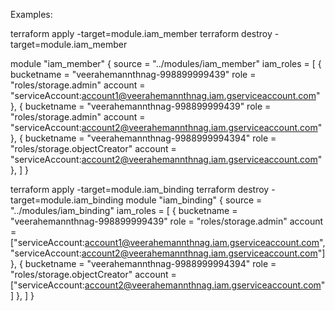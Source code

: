Examples:

terraform apply -target=module.iam_member
terraform destroy -target=module.iam_member

module "iam_member" {
    source  = "../modules/iam_member"
    iam_roles = [
        {
            bucketname           = "veerahemannthnag-998899999439"
            role             =  "roles/storage.admin"
            account         = "serviceAccount:account1@veerahemannthnag.iam.gserviceaccount.com"
        },
        {
            bucketname           = "veerahemannthnag-998899999439"
            role             =  "roles/storage.admin"
            account         = "serviceAccount:account2@veerahemannthnag.iam.gserviceaccount.com"
        },
        {
            bucketname           = "veerahemannthnag-9988999994394"
            role             =  "roles/storage.objectCreator"
            account         = "serviceAccount:account2@veerahemannthnag.iam.gserviceaccount.com"
        },
    ]
}


terraform apply -target=module.iam_binding
terraform destroy -target=module.iam_binding
module "iam_binding" {
    source  = "../modules/iam_binding"
    iam_roles = [
        {
            bucketname           = "veerahemannthnag-998899999439"
            role             =  "roles/storage.admin"
            account         = ["serviceAccount:account1@veerahemannthnag.iam.gserviceaccount.com","serviceAccount:account2@veerahemannthnag.iam.gserviceaccount.com"]
        },
        {
            bucketname           = "veerahemannthnag-9988999994394"
            role             =  "roles/storage.objectCreator"
            account         = ["serviceAccount:account2@veerahemannthnag.iam.gserviceaccount.com"]
        },
    ]
}